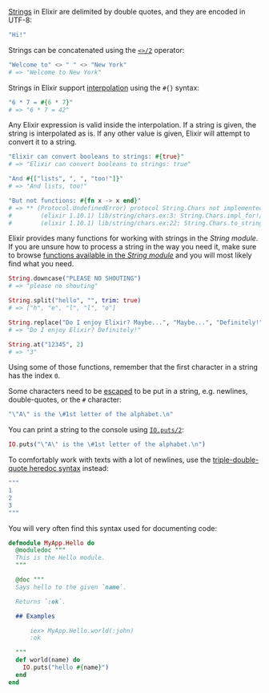 [Strings][getting-started-strings] in Elixir are delimited by double quotes, and they are encoded in UTF-8:

```elixir
"Hi!"
```

Strings can be concatenated using the [`<>/2`][kernel-concat] operator:

```elixir
"Welcome to" <> " " <> "New York"
# => "Welcome to New York"
```

Strings in Elixir support [interpolation][string-interpolation] using the `#{}` syntax:

```elixir
"6 * 7 = #{6 * 7}"
# => "6 * 7 = 42"
```

Any Elixir expression is valid inside the interpolation. If a string is given, the string is interpolated as is. If any other value is given, Elixir will attempt to convert it to a string.

```elixir
"Elixir can convert booleans to strings: #{true}"
# => "Elixir can convert booleans to strings: true"

"And #{["lists", ", ", "too!"]}"
# => "And lists, too!"

"But not functions: #{fn x -> x end}"
# => ** (Protocol.UndefinedError) protocol String.Chars not implemented for #Function<7.126501267/1 in :erl_eval.expr/5> of type Function
#        (elixir 1.10.1) lib/string/chars.ex:3: String.Chars.impl_for!/1
#        (elixir 1.10.1) lib/string/chars.ex:22: String.Chars.to_string/1
```

Elixir provides many functions for working with strings in the _String module_. If you are unsure how to process a string in the way you need it, make sure to browse [functions available in the _String module_][string-module-functions] and you will most likely find what you need.

```elixir
String.downcase("PLEASE NO SHOUTING")
# => "please no shouting"

String.split("hello", "", trim: true)
# => ["h", "e", "l", "l", "o"]

String.replace("Do I enjoy Elixir? Maybe...", "Maybe...", "Definitely!")
# => "Do I enjoy Elixir? Definitely!"

String.at("12345", 2)
# => "3"
```

Using some of those functions, remember that the first character in a string has the index `0`.

Some characters need to be [escaped][escape-characters] to be put in a string, e.g. newlines, double-quotes, or the `#` character:

```elixir
"\"A\" is the \#1st letter of the alphabet.\n"
```

You can print a string to the console using [`IO.puts/2`][io-puts]:

```elixir
IO.puts("\"A\" is the \#1st letter of the alphabet.\n")
```

To comfortably work with texts with a lot of newlines, use the [triple-double-quote heredoc syntax][heredoc-syntax] instead:

```elixir
"""
1
2
3
"""
```

You will very often find this syntax used for documenting code:

```elixir
defmodule MyApp.Hello do
  @moduledoc """
  This is the Hello module.
  """

  @doc """
  Says hello to the given `name`.

  Returns `:ok`.

  ## Examples

      iex> MyApp.Hello.world(:john)
      :ok

  """
  def world(name) do
    IO.puts("hello #{name}")
  end
end
```

[getting-started-strings]: https://elixir-lang.org/getting-started/basic-types.html#strings
[kernel-concat]: https://hexdocs.pm/elixir/Kernel.html#%3C%3E/2
[io-puts]: https://hexdocs.pm/elixir/IO.html#puts/2
[string-module-functions]: https://hexdocs.pm/elixir/String.html#functions
[string-interpolation]: https://hexdocs.pm/elixir/String.html#module-interpolation
[escape-characters]: https://hexdocs.pm/elixir/String.html#module-escape-characters
[heredoc-syntax]: https://elixir-examples.github.io/examples/multiline-strings-heredocs
